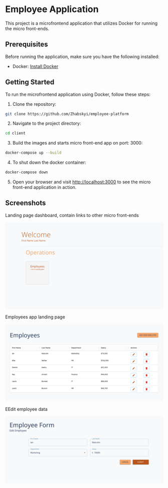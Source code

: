 # Employee Application

This project is a microfrontend application that utilizes Docker for running the micro front-ends.

## Prerequisites

Before running the application, make sure you have the following installed:

- Docker: [Install Docker](https://docs.docker.com/get-docker/)

## Getting Started

To run the microfrontend application using Docker, follow these steps:

1. Clone the repository:

```bash
git clone https://github.com/Zhabskyi/employee-platform
```

2. Navigate to the project directory:

```bash
cd client
```

3. Build the images and starts micro front-end app on port: 3000:

```bash
docker-compose up --build
```

4. To shut down the docker container:

```bash
docker-compose down
```

5. Open your browser and visit [http://localhost:3000](http://localhost:3000) to see the micro front-end application in action.

## Screenshots

Landing page dashboard, contain links to other micro front-ends

![dahsboard](/client/screenshots/dashboard.png)

Employees app landing page

![Screenshot 2](/client/screenshots/employee-app_1.png)

EEdit employee data

![Screenshot 2](/client/screenshots/employee-app_2.png)
